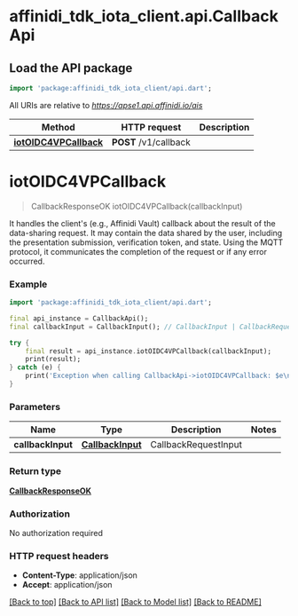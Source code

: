 # affinidi_tdk_iota_client.api.CallbackApi

## Load the API package

```dart
import 'package:affinidi_tdk_iota_client/api.dart';
```

All URIs are relative to *https://apse1.api.affinidi.io/ais*

| Method                                                      | HTTP request          | Description |
| ----------------------------------------------------------- | --------------------- | ----------- |
| [**iotOIDC4VPCallback**](CallbackApi.md#iotoidc4vpcallback) | **POST** /v1/callback |

# **iotOIDC4VPCallback**

> CallbackResponseOK iotOIDC4VPCallback(callbackInput)

It handles the client's (e.g., Affinidi Vault) callback about the result of the data-sharing request. It may contain the data shared by the user, including the presentation submission, verification token, and state. Using the MQTT protocol, it communicates the completion of the request or if any error occurred.

### Example

```dart
import 'package:affinidi_tdk_iota_client/api.dart';

final api_instance = CallbackApi();
final callbackInput = CallbackInput(); // CallbackInput | CallbackRequestInput

try {
    final result = api_instance.iotOIDC4VPCallback(callbackInput);
    print(result);
} catch (e) {
    print('Exception when calling CallbackApi->iotOIDC4VPCallback: $e\n');
}
```

### Parameters

| Name              | Type                                  | Description          | Notes |
| ----------------- | ------------------------------------- | -------------------- | ----- |
| **callbackInput** | [**CallbackInput**](CallbackInput.md) | CallbackRequestInput |

### Return type

[**CallbackResponseOK**](CallbackResponseOK.md)

### Authorization

No authorization required

### HTTP request headers

- **Content-Type**: application/json
- **Accept**: application/json

[[Back to top]](#) [[Back to API list]](../README.md#documentation-for-api-endpoints) [[Back to Model list]](../README.md#documentation-for-models) [[Back to README]](../README.md)

